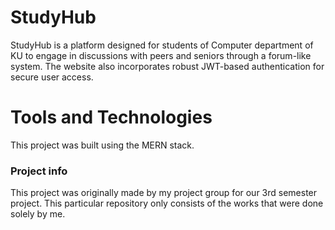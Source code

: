# StudyHub
StudyHub is a platform designed for students of Computer department of KU to engage in discussions with peers and seniors through a forum-like system. The website also incorporates robust JWT-based authentication for secure user access.

# Tools and Technologies
This project was built using the MERN stack.

### Project info
This project was originally made by my project group for our 3rd semester project.
This particular repository only consists of the works that were done solely by me.
